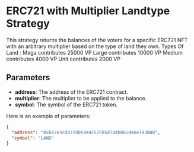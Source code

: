 # ERC721 with Multiplier Landtype Strategy

This strategy returns the balances of the voters for a specific ERC721 NFT with an arbitrary multiplier based on the type of land they own.
Types Of Land :
Mega contributes 25000 VP 
Large contributes 10000 VP
Medium contributes 4000 VP
Unit contributes 2000 VP

## Parameters

- **address**: The address of the ERC721 contract.
- **multiplier**: The multiplier to be applied to the balance.
- **symbol**: The symbol of the ERC721 token.

Here is an example of parameters:

```json
{
  "address": "0xb47e3cd837dDF8e4c57F05d70Ab865de6e193BBB",
  "symbol": "LAND"
}
```
